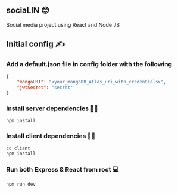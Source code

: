 ## sociaLIN 😊

Social media project using React and Node JS

## Initial config ✍️

### Add a default.json file in config folder with the following

```json
{
	"mongoURI": "<your_mongoDB_Atlas_uri_with_credentials>",
	"jwtSecret": "secret"
}
```

### Install server dependencies 🧑‍🔧

```bash
npm install
```

### Install client dependencies 🧑‍🔧

```bash
cd client
npm install
```

### Run both Express & React from root 💻

```bash
npm run dev
```
